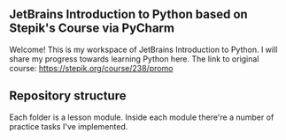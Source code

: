 ## JetBrains Introduction to Python based on Stepik's Course via PyCharm

Welcome!
This is my workspace of JetBrains Introduction to Python. I will share my progress towards learning Python here. 
The link to original course: https://stepik.org/course/238/promo

## Repository structure
Each folder is a lesson module. Inside each module there're a number of practice tasks I've implemented.
